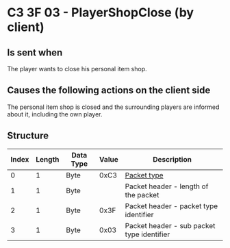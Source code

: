 # C3 3F 03 - PlayerShopClose (by client)

## Is sent when

The player wants to close his personal item shop.

## Causes the following actions on the client side

The personal item shop is closed and the surrounding players are informed about it, including the own player.

## Structure

| Index | Length | Data Type | Value | Description |
|-------|--------|-----------|-------|-------------|
| 0 | 1 |   Byte   | 0xC3  | [Packet type](PacketTypes.md) |
| 1 | 1 |    Byte   |      | Packet header - length of the packet |
| 2 | 1 |    Byte   | 0x3F  | Packet header - packet type identifier |
| 3 | 1 |    Byte   | 0x03  | Packet header - sub packet type identifier |